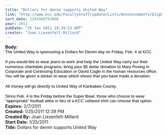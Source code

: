 ```yaml
---
title: "Dollars for denim supports United Way"
link: "http://www.kcc.edu/FacultyStaff/update/Lists/Announcements/DispForm.aspx?ID=84"
sort_date: 1295980793000
year: 2011
pubDate: "25 Jan 2011 18:39:53 GMT"
creator: "Joan Liesenfelt-Millard"
---
```


<div><b>Body:</b> <div class=ExternalClassC74259A2D21D48A997A43B47F5C58CD2>
<div>
<p class=MsoNormal style="margin:0in 0in 0pt"><span style="font-size:10pt;color:black;line-height:115%;font-family:'Arial','sans-serif'">The United Way is sponsoring a Dollars for Denim day on Friday, Feb. 4 at KCC.     </span></p>
<p class=MsoNormal style="margin:0in 0in 0pt"><span style="font-size:10pt;color:black;line-height:115%;font-family:'Arial','sans-serif'"></span> </p>
<p class=MsoNormal style="margin:0in 0in 0pt"><span style="font-size:10pt;color:black;line-height:115%;font-family:'Arial','sans-serif'">If you would like to wear jeans to work and help the United Way carry out their numerous charitable programs, bring your $5 dollar donation to Mary Posing in Corporate and Continuing Education or David Cagle in the human resources office. You will be given a sticker to wear which shows that you have made a donation.     </span></p>
<p class=MsoNormal style="margin:0in 0in 0pt"><span style="font-size:10pt;color:black;line-height:115%;font-family:'Arial','sans-serif'"></span> </p>
<p class=MsoNormal style="margin:0in 0in 0pt"><span style="font-size:10pt;color:black;line-height:115%;font-family:'Arial','sans-serif'">All money will go directly to United Way of Kankakee County.     </span></p>
<p class=MsoNormal style="margin:0in 0in 0pt"><span style="font-size:10pt;color:black;line-height:115%;font-family:'Arial','sans-serif'"></span> </p>
<p class=MsoNormal style="margin:0in 0in 0pt"><span style="font-size:10pt;color:black;line-height:115%;font-family:'Arial','sans-serif'">Since Feb. 4 is the Friday before the Super Bowl, those who choose to wear &quot;appropriate&quot; football attire in lieu of a KCC collared shirt can choose that option. </span></p></div></div></div>
<div><b>Expires:</b> 2/7/2011</div>
<div><b>Created:</b> 1/25/2011 12:39 PM</div>
<div><b>Created By:</b> Joan Liesenfelt-Millard</div>
<div><b>Start Date:</b> 1/25/2011</div>
<div><b>Title:</b> Dollars for denim supports United Way</div>
